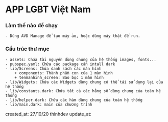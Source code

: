 # APP LGBT Việt Nam

### Làm thế nào để chạy
    - Dùng AVD Manage để tạo máy ảo, hoặc dùng máy thật để run.

### Cấu trúc thư mục
    - assets: Chứa tài nguyên dùng chung của hệ thống images, fonts...
    - pubspec.yaml: Chứa các package cần intall dark
    - lib/Screens: Chứa danh sách các màn hình
        + components: Thành phần con của 1 màn hình
        + tenmanhinh_screen: Bao bọc 1 màn hình
    - lib/Widgets: Chứa các Widgets dùng chung có thể tái sử dụng lại của hệ thống
    - lib/constants.dark: Chứa tất cả các hằng số dùng chung của toàn hệ thống
    - lib/helper.dark: Chứa các hàm dùng chung của toàn hệ thống
    - lib/main.dark: main của chương trình


created_at: 27/10/20 thinhdev
update_at: